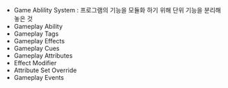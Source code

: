 - Game Ablility System : 프로그램의 기능을 모듈화 하기 위해 단위 기능을 분리해 놓은 것 
- Gameplay Ability
- Gameplay Tags
- Gameplay Effects
- Gameplay Cues
- Gameplay Attributes
- Effect Modifier
- Attribute Set Override
- Gameplay Events